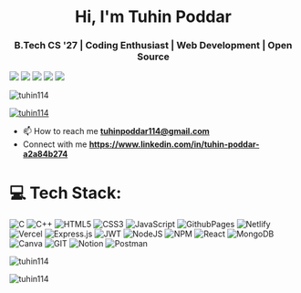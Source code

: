 <h1 align="center">Hi, I'm Tuhin Poddar</h1>
<h3 align="center">B.Tech CS '27 | Coding Enthusiast | Web Development | Open Source</h3>

![](http://github-profile-summary-cards.vercel.app/api/cards/profile-details?username=tuhin114&theme=github)
![](http://github-profile-summary-cards.vercel.app/api/cards/repos-per-language?username=tuhin114&theme=github)
![](http://github-profile-summary-cards.vercel.app/api/cards/most-commit-language?username=tuhin114&theme=github)
![](http://github-profile-summary-cards.vercel.app/api/cards/stats?username=tuhin114&theme=github)
![](http://github-profile-summary-cards.vercel.app/api/cards/productive-time?username=tuhin114&theme=github&utcOffset=8)


<p align="left"> <img src="https://komarev.com/ghpvc/?username=tuhin114&label=Profile%20views&color=0e75b6&style=flat" alt="tuhin114" /> </p>

<p align="left"> <a href="https://github.com/ryo-ma/github-profile-trophy"><img src="https://github-profile-trophy.vercel.app/?username=tuhin114" alt="tuhin114" /></a> </p>

- 📫 How to reach me **tuhinpoddar114@gmail.com**
- Connect with me **https://www.linkedin.com/in/tuhin-poddar-a2a84b274**


<p align="left">
</p>

# 💻 Tech Stack:
![C](https://img.shields.io/badge/c-%2300599C.svg?style=for-the-badge&logo=c&logoColor=white) ![C++](https://img.shields.io/badge/c++-%2300599C.svg?style=for-the-badge&logo=c%2B%2B&logoColor=white) ![HTML5](https://img.shields.io/badge/html5-%23E34F26.svg?style=for-the-badge&logo=html5&logoColor=white) ![CSS3](https://img.shields.io/badge/css3-%231572B6.svg?style=for-the-badge&logo=css3&logoColor=white) ![JavaScript](https://img.shields.io/badge/javascript-%23323330.svg?style=for-the-badge&logo=javascript&logoColor=%23F7DF1E) ![GithubPages](https://img.shields.io/badge/github%20pages-121013?style=for-the-badge&logo=github&logoColor=white) ![Netlify](https://img.shields.io/badge/netlify-%23000000.svg?style=for-the-badge&logo=netlify&logoColor=#00C7B7) ![Vercel](https://img.shields.io/badge/vercel-%23000000.svg?style=for-the-badge&logo=vercel&logoColor=white) ![Express.js](https://img.shields.io/badge/express.js-%23404d59.svg?style=for-the-badge&logo=express&logoColor=%2361DAFB) ![JWT](https://img.shields.io/badge/JWT-black?style=for-the-badge&logo=JSON%20web%20tokens) ![NodeJS](https://img.shields.io/badge/node.js-6DA55F?style=for-the-badge&logo=node.js&logoColor=white) ![NPM](https://img.shields.io/badge/NPM-%23CB3837.svg?style=for-the-badge&logo=npm&logoColor=white) ![React](https://img.shields.io/badge/react-%2320232a.svg?style=for-the-badge&logo=react&logoColor=%2361DAFB) ![MongoDB](https://img.shields.io/badge/MongoDB-%234ea94b.svg?style=for-the-badge&logo=mongodb&logoColor=white) ![Canva](https://img.shields.io/badge/Canva-%2300C4CC.svg?style=for-the-badge&logo=Canva&logoColor=white) ![GIT](https://img.shields.io/badge/Git-fc6d26?style=for-the-badge&logo=git&logoColor=white) ![Notion](https://img.shields.io/badge/Notion-%23000000.svg?style=for-the-badge&logo=notion&logoColor=white) ![Postman](https://img.shields.io/badge/Postman-FF6C37?style=for-the-badge&logo=postman&logoColor=white) 

<p><img align="center" src="https://github-readme-stats.vercel.app/api/top-langs?username=tuhin114&show_icons=true&locale=en&layout=compact" alt="tuhin114" /></p>

<p><img align="center" src="https://github-readme-streak-stats.herokuapp.com/?user=tuhin114&" alt="tuhin114" /></p>

